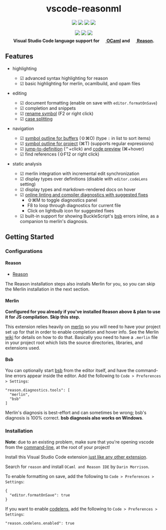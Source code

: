 <div align="center">
  <h1>vscode-reasonml</h1>
  <p style="margin-bottom: 0.5ex;">
    <a href="https://github.com/ocaml-lsp/vscode-reasonml/actions"><img
        src="https://github.com/ocaml-lsp/vscode-reasonml/workflows/ci/badge.svg" /></a>
    <img
        src="https://img.shields.io/npm/types/ocaml-language-server?logo=typescript" />
    <img
        src="https://img.shields.io/badge/eslint-checked-informational?logo=eslint" />
    <img
        src="https://img.shields.io/badge/prettier-formatted-informational?logo=prettier" />
  </p>
  <p style="margin-bottom: 0.5ex;">
    <a href="https://marketplace.visualstudio.com/items?itemName=freebroccolo.reasonml"><img
        src="https://img.shields.io/badge/code->=1.40.1-success?logo=visual-studio-code" /></a>
    <a href="https://marketplace.visualstudio.com/items?itemName=freebroccolo.reasonml"><img
        src="https://img.shields.io/visual-studio-marketplace/d/freebroccolo.reasonml" /></a>
    <a href="https://marketplace.visualstudio.com/items?itemName=freebroccolo.reasonml"><img
        src="https://img.shields.io/visual-studio-marketplace/i/freebroccolo.reasonml" /></a>
  </p>
  <strong>Visual Studio Code language support for <a href="http://ocaml.org"><img height="16" width="16" src="https://unpkg.com/simple-icons@latest/icons/ocaml.svg" /> OCaml</a> and <a href="https://reasonml.github.io"><img height="16" width="16" src="https://unpkg.com/simple-icons@latest/icons/reason.svg" /> Reason</a>.</strong>
</div>

## Features

- highlighting

  - ☑ advanced syntax highlighting for reason
  - ☑ basic highlighting for merlin, ocamlbuild, and opam files

- editing

  - ☑ document formatting (enable on save with `editor.formatOnSave`)
  - ☑ completion and snippets
  - ☑ [rename symbol](https://code.visualstudio.com/docs/editor/editingevolved#_rename-symbol) (F2 or right click)
  - ☑ [case splitting](#case-splitting)

- navigation

  - ☑ [symbol outline for buffers](https://code.visualstudio.com/docs/editor/editingevolved#_goto-symbol) (⇧⌘O) (type `:` in list to sort items)
  - ☑ [symbol outline for project](https://code.visualstudio.com/docs/editor/editingevolved#_open-symbol-by-name) (⌘T) (supports regular expressions)
  - ☑ [jump-to-definition](https://code.visualstudio.com/docs/editor/editingevolved#_go-to-definition) (⌃+click) and [code preview](https://code.visualstudio.com/docs/editor/editingevolved#_peek) (⌘+hover)
  - ☑ find references (⇧F12 or right click)

- static analysis
  - ☑ merlin integration with incremental edit synchronization
  - ☑ display types over definitions (disable with `editor.codeLens` setting)
  - ☑ display types and markdown-rendered docs on hover
  - ☑ [online linting and compiler diagnostics with suggested fixes](https://code.visualstudio.com/docs/editor/editingevolved#_errors-warnings)
    - ⇧⌘M to toggle diagnostics panel
    - F8 to loop through diagnostics for current file
    - Click on lightbulb icon for suggested fixes
  - ☑ built-in support for showing BuckleScript's [bsb](https://bucklescript.github.io/bucklescript/Manual.html#_bucklescript_build_system_code_bsb_code) errors inline, as a companion to merlin's diagnosis.

## Getting Started

### Configurations

#### Reason

- [Reason](https://reasonml.github.io/docs/en/installation)

The Reason installation steps also installs Merlin for you, so you can skip the Merlin installation in the next section.

#### Merlin

**Configured for you already if you've installed Reason above & plan to use it for JS compilation. Skip this step.**

This extension relies heavily on [merlin](https://github.com/the-lambda-church/merlin) so you will
need to have your project set up for that in order to enable completion and hover info. See the
Merlin [wiki](https://github.com/the-lambda-church/merlin/wiki/project-configuration) for details on
how to do that. Basically you need to have a `.merlin` file in your project root which lists the
source directories, libraries, and extensions used.

#### Bsb

You can optionally start [bsb](https://bucklescript.github.io/bucklescript/Manual.html#_bucklescript_build_system_code_bsb_code) from the editor itself, and have the command-line errors appear inside the editor. Add the following to `Code > Preferences > Settings`:

```reason
"reason.diagnostics.tools": [
  "merlin",
  "bsb"
]
```

Merlin's diagnosis is best-effort and can sometimes be wrong; bsb's diagnosis is 100% correct. **bsb diagnosis also works on Windows**.

### Installation

**Note**: due to an existing problem, make sure that you're opening vscode from the [command-line](https://code.visualstudio.com/docs/setup/mac), at the root of your project!

Install this Visual Studio Code extension [just like any other extension](https://code.visualstudio.com/docs/editor/extension-gallery).

Search for `reason` and install `OCaml and Reason IDE` by `Darin Morrison`.

To enable formatting on save, add the following to `Code > Preferences > Settings`:

```
{
  "editor.formatOnSave": true
}
```

If you want to enable [codelens](https://code.visualstudio.com/blogs/2017/02/12/code-lens-roundup), add the following to `Code > Preferences > Settings`:

```
"reason.codelens.enabled": true
```
